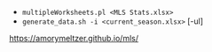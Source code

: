 - `multipleWorksheets.pl <MLS Stats.xlsx>`
- `generate_data.sh -i <current_season.xlsx>` [-ul]

https://amorymeltzer.github.io/mls/
